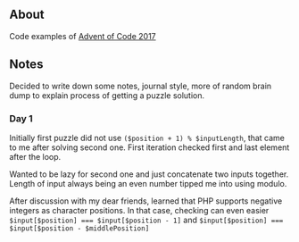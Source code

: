 ## About
Code examples of [Advent of Code 2017](https://adventofcode.com/2017)

## Notes
Decided to write down some notes, journal style, more of random brain dump to explain process of getting a puzzle solution.

### Day 1
Initially first puzzle did not use `($position + 1) % $inputLength`, that came to me after solving second one.
First iteration checked first and last element after the loop.

Wanted to be lazy for second one and just concatenate two inputs together. 
Length of input always being an even number tipped me into using modulo.  

After discussion with my dear friends, learned that PHP supports negative integers as character positions.
In that case, checking can even easier `$input[$position] === $input[$position - 1]` and `$input[$position] === $input[$position - $middlePosition]`  
